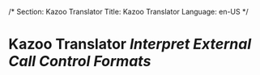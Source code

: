 /*
Section: Kazoo Translator
Title: Kazoo Translator
Language: en-US
*/

# Kazoo Translator *Interpret External Call Control Formats*
